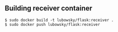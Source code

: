 ## Building receiver container

```
$ sudo docker build -t lubowsky/flask:receiver .
$ sudo docker push lubowsky/flask:receiver
```
